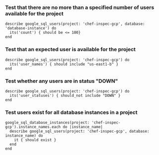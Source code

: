 ### Test that there are no more than a specified number of users available for the project

    describe google_sql_users(project: 'chef-inspec-gcp', database: 'database-instance') do
      its('count') { should be <= 100}
    end

### Test that an expected user is available for the project

    describe google_sql_users(project: 'chef-inspec-gcp') do
      its('user_names') { should include "us-east1-b" }
    end

### Test whether any users are in status "DOWN"

    describe google_sql_users(project: 'chef-inspec-gcp') do
      its('user_statuses') { should_not include "DOWN" }
    end

### Test users exist for all database instances in a project

    google_sql_database_instances(project: 'chef-inspec-gcp').instance_names.each do |instance_name|
      describe google_sql_users(project: 'chef-inspec-gcp', database: instance_name) do
        it { should exist }
      end
    end